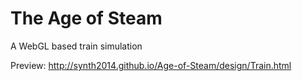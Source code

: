 The Age of Steam
==================

A WebGL based train simulation

Preview:
http://synth2014.github.io/Age-of-Steam/design/Train.html
